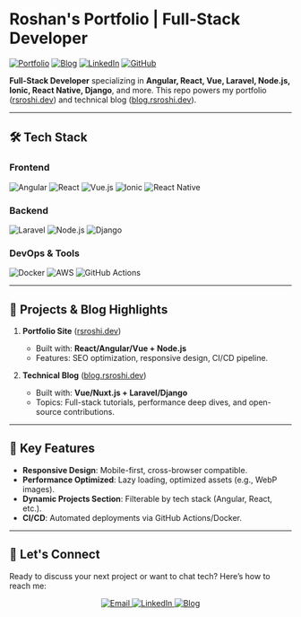 # Roshan's Portfolio | Full-Stack Developer

[![Portfolio](https://img.shields.io/badge/🌐-rsroshi.dev-2ea44f?style=flat)](https://www.rsroshi.dev/)
[![Blog](https://img.shields.io/badge/📖-blog.rsroshi.dev-FF5733?style=flat)](https://blog.rsroshi.dev/)
[![LinkedIn](https://img.shields.io/badge/LinkedIn-Connect-blue)](https://www.linkedin.com/in/rs-roshi-dev)
[![GitHub](https://img.shields.io/badge/GitHub-Follow-black)](https://github.com/RS-Roshi)

**Full-Stack Developer** specializing in **Angular, React, Vue, Laravel, Node.js, Ionic, React Native, Django**, and more. This repo powers my portfolio ([rsroshi.dev](https://www.rsroshi.dev/)) and technical blog ([blog.rsroshi.dev](https://blog.rsroshi.dev/)).

---

## 🛠 Tech Stack
### Frontend
![Angular](https://img.shields.io/badge/Angular-DD0031?style=flat&logo=angular&logoColor=white)
![React](https://img.shields.io/badge/React-61DAFB?style=flat&logo=react&logoColor=black)
![Vue.js](https://img.shields.io/badge/Vue.js-4FC08D?style=flat&logo=vue.js&logoColor=white)
![Ionic](https://img.shields.io/badge/Ionic-3880FF?style=flat&logo=ionic&logoColor=white)
![React Native](https://img.shields.io/badge/React_Native-20232A?style=flat&logo=react&logoColor=61DAFB)

### Backend
![Laravel](https://img.shields.io/badge/Laravel-FF2D20?style=flat&logo=laravel&logoColor=white)
![Node.js](https://img.shields.io/badge/Node.js-339933?style=flat&logo=node.js&logoColor=white)
![Django](https://img.shields.io/badge/Django-092E20?style=flat&logo=django&logoColor=white)

### DevOps & Tools
![Docker](https://img.shields.io/badge/Docker-2496ED?style=flat&logo=docker&logoColor=white)
![AWS](https://img.shields.io/badge/AWS-232F3E?style=flat&logo=amazon-aws&logoColor=white)
![GitHub Actions](https://img.shields.io/badge/GitHub_Actions-2088FF?style=flat&logo=github-actions&logoColor=white)

---

## 🚀 Projects & Blog Highlights
1. **Portfolio Site** ([rsroshi.dev](https://www.rsroshi.dev/))  
   - Built with: **React/Angular/Vue + Node.js**  
   - Features: SEO optimization, responsive design, CI/CD pipeline.

2. **Technical Blog** ([blog.rsroshi.dev](https://blog.rsroshi.dev/))  
   - Built with: **Vue/Nuxt.js + Laravel/Django**  
   - Topics: Full-stack tutorials, performance deep dives, and open-source contributions.

---

## 🚀 Key Features
- **Responsive Design**: Mobile-first, cross-browser compatible.
- **Performance Optimized**: Lazy loading, optimized assets (e.g., WebP images).
- **Dynamic Projects Section**: Filterable by tech stack (Angular, React, etc.).
- **CI/CD**: Automated deployments via GitHub Actions/Docker.

---

## 💌 Let's Connect

Ready to discuss your next project or want to chat tech? Here’s how to reach me:

<p align="center">
  <a href="mailto:rsroshidev@gmail.com">
    <img src="https://img.shields.io/badge/Email-D14836?style=for-the-badge&logo=gmail&logoColor=white" alt="Email">
  </a>
  <a href="https://linkedin.com/in/rs-roshi-dev">
    <img src="https://img.shields.io/badge/LinkedIn-0077B5?style=for-the-badge&logo=linkedin&logoColor=white" alt="LinkedIn">
  </a>
  <a href="https://blog.rsroshi.dev">
    <img src="https://img.shields.io/badge/Blog-FF5722?style=for-the-badge&logo=medium&logoColor=white" alt="Blog">
  </a>
</p>
